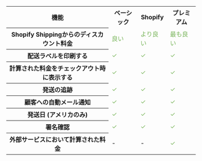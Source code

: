 <table class="reports-availability">
  <tr>
    <th style="text-align: center">機能</th>
    <th style="text-align: center">ベーシック</th>
    <th style="text-align: center">Shopify</th>
    <th style="text-align: center">プレミアム</th>
  </tr>
  <tr>
    <th>Shopify Shippingからのディスカウント料金</th>
    <td style="color: #7ab55c">良い</td>
    <td style="color: #7ab55c">より良い</td>
    <td style="color: #7ab55c">最も良い</td>
  </tr>
  <tr>
    <th>配送ラベルを印刷する</th>
    <td style="color: #7ab55c">✓</td>
    <td style="color: #7ab55c">✓</td>
    <td style="color: #7ab55c">✓</td>
  </tr>
  <tr>
    <th>計算された料金をチェックアウト時に表示する</th>
    <td style="color: #7ab55c">✓</td>
    <td style="color: #7ab55c">✓</td>
    <td style="color: #7ab55c">✓</td>
  </tr>
  <tr>
    <th>発送の追跡</th>
    <td style="color: #7ab55c">✓</td>
    <td style="color: #7ab55c">✓</td>
    <td style="color: #7ab55c">✓</td>
  </tr>
  <tr>
    <th>顧客への自動メール通知</th>
    <td style="color: #7ab55c">✓</td>
    <td style="color: #7ab55c">✓</td>
    <td style="color: #7ab55c">✓</td>
  </tr>
  <tr>
    <th>発送日 (アメリカのみ)</th>
    <td style="color: #7ab55c">✓</td>
    <td style="color: #7ab55c">✓</td>
    <td style="color: #7ab55c">✓</td>
  </tr>
  <tr>
    <th>署名確認</th>
    <td style="color: #7ab55c">✓</td>
    <td style="color: #7ab55c">✓</td>
    <td style="color: #7ab55c">✓</td>
  </tr>
  <tr>
      <th>外部サービスにおいて計算された料金</th>
      <td>-</td>
      <td>-</td>
      <td style="color: #7ab55c">✓</td>
  </tr>
</table>
